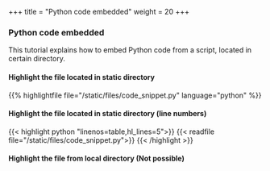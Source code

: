 +++
title = "Python code embedded"
weight = 20
+++

### Python code embedded

This tutorial explains how to embed Python code from a script, located in certain directory.

#### Highlight the file located in static directory

{{% highlightfile file="/static/files/code_snippet.py" language="python" %}}

#### Highlight the file located in static directory (line numbers)

{{< highlight python "linenos=table,hl_lines=5">}}
{{< readfile file="/static/files/code_snippet.py">}}
{{< /highlight >}}

#### Highlight the file from local directory (Not possible)

